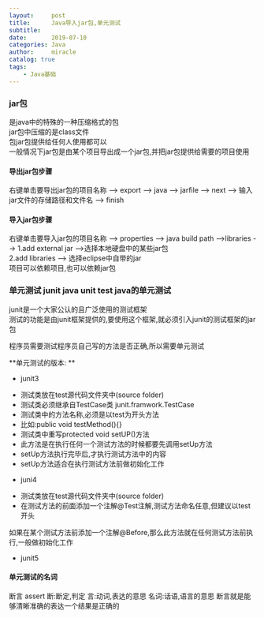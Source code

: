 ```yaml
---
layout:     post
title:      Java导入jar包,单元测试
subtitle:   
date:       2019-07-10
categories: Java
author:     miracle
catalog: true
tags:
    - Java基础
---
```


### jar包

是java中的特殊的一种压缩格式的包  
jar包中压缩的是class文件  
包jar包提供给任何人使用都可以  
一般情况下jar包是由某个项目导出成一个jar包,并把jar包提供给需要的项目使用

#### 导出jar包步骤

 右键单击要导出jar包的项目名称 --> export --> java --> jarfile --> next --> 输入jar文件的存储路径和文件名 --> finish

#### 导入jar包步骤

 右键单击要导入jar包的项目名称 --> properties --> java build path -->libraries --> 
 1.add external jar -->选择本地硬盘中的某些jar包  
 2.add libraries --> 选择eclipse中自带的jar  
  项目可以依赖项目,也可以依赖jar包

### 单元测试 junit  java unit test    java的单元测试

 junit是一个大家公认的且广泛使用的测试框架  
 测试的功能是由junit框架提供的,要使用这个框架,就必须引入junit的测试框架的jar包  
 
 程序员需要测试程序员自己写的方法是否正确,所以需要单元测试

**单元测试的版本: ** 
 * junit3
  - 测试类放在test源代码文件夹中(source folder)  
  - 测试类必须继承自TestCase类  junit.framwork.TestCase  
  - 测试类中的方法名称,必须是以test为开头方法  
  - 比如:public void testMethod(){}  
  - 测试类中重写protected void setUP()方法  
  - 此方法是在执行任何一个测试方法的时候都要先调用setUp方法  
  - setUp方法执行完毕后,才执行测试方法中的内容  
  - setUp方法适合在执行测试方法前做初始化工作  
 * juni4  
  - 测试类放在test源代码文件夹中(source folder)  
  - 在测试方法的前面添加一个注解@Test注解,测试方法命名任意,但建议以test开头  
  
  如果在某个测试方法前添加一个注解@Before,那么此方法就在任何测试方法前执行,一般做初始化工作  
 * junit5  
 
#### 单元测试的名词

  断言 assert    断:断定,判定   言:动词,表达的意思 名词:话语,语言的意思
  断言就是能够清晰准确的表达一个结果是正确的